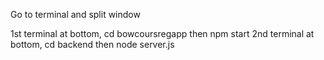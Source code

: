Go to terminal and split window

1st terminal at bottom, cd bowcoursregapp then npm start
2nd terminal at bottom, cd backend then node server.js
